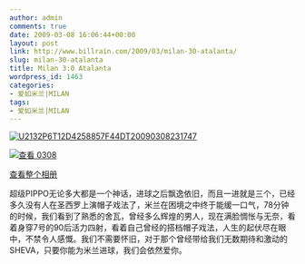 ```yaml
---
author: admin
comments: true
date: 2009-03-08 16:06:44+00:00
layout: post
link: http://www.billrain.com/2009/03/milan-30-atalanta/
slug: milan-30-atalanta
title: Milan 3:0 Atalanta
wordpress_id: 1463
categories:
- 爱如米兰|MILAN
tags:
- 爱如米兰|MILAN
---
```


[![U2132P6T12D4258857F44DT20090308231747](http://www.billrain.com/wp-content/uploads/2009/03/u2132p6t12d4258857f44dt20090308231747-thumb.jpg)](http://www.billrain.com/wp-content/uploads/2009/03/u2132p6t12d4258857f44dt20090308231747.jpg)

 

[![查看 0308](http://www.billrain.com/wp-content/uploads/2009/03/inlinerepresentationd6ea3cc995bd4e98895d5f5776287ac6.jpg)](http://cid-94f28302e1e83a20.skydrive.live.com/redir.aspx?page=browse&resid=94F28302E1E83A20!19045&ct=photos)

[查看整个相册](http://cid-94f28302e1e83a20.skydrive.live.com/redir.aspx?page=browse&resid=94F28302E1E83A20!19045&ct=photos)

 

 

 

 

 

超级PIPPO无论多大都是一个神话，进球之后飘逸依旧，而且一进就是三个，已经多久没有人在圣西罗上演帽子戏法了，米兰在困境之中终于能缓一口气，78分钟的时候，我们看到了熟悉的舍瓦，曾经多么辉煌的男人，现在满脸惆怅与无奈，看着身穿7号的90后活力四射，看着自己曾经的搭档帽子戏法，人生的起伏尽在眼中，不禁令人感慨。我们不需要怀旧，对于那个曾经带给我们无数期待和激动的SHEVA，只要你能为米兰进球，我们会依然爱你。
